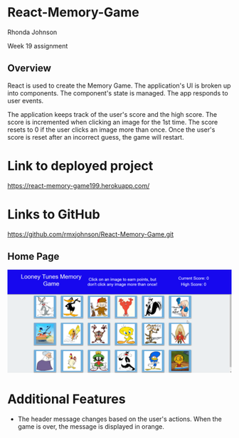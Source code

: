 # React-Memory-Game

Rhonda Johnson

Week 19 assignment

## Overview

React is used to create the Memory Game.  The application's UI is broken up into components.  The component's state is managed.  The app responds to user events. 


The application keeps track of the user's score and the high score.  The score is incremented when clicking an image for the 1st time.  The score resets to 0 if the user clicks an image more than once.  Once the user's score is reset after an incorrect guess, the game will restart.

# Link to deployed project
https://react-memory-game199.herokuapp.com/

# Links to GitHub
https://github.com/rmxjohnson/React-Memory-Game.git


## Home Page

![home.png](public/assets/images/home-page.png)


# Additional Features
 * The header message changes based on the user's actions.  When the game is over, the message is displayed in orange.

